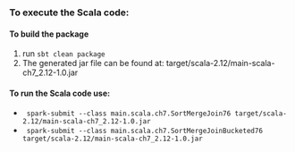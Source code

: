 ### To execute the Scala code:

#### To build the package
 1. run `sbt clean package`
 2. The generated jar file can be found at: target/scala-2.12/main-scala-ch7_2.12-1.0.jar 

#### To run the Scala code use:

 * ` spark-submit --class main.scala.ch7.SortMergeJoin76 target/scala-2.12/main-scala-ch7_2.12-1.0.jar`
 * ` spark-submit --class main.scala.ch7.SortMergeJoinBucketed76 target/scala-2.12/main-scala-ch7_2.12-1.0.jar`
 
